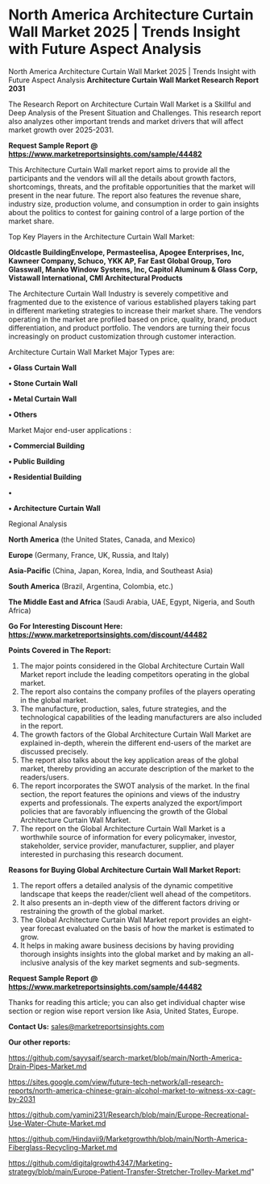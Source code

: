 # North America Architecture Curtain Wall Market 2025 | Trends Insight with Future Aspect Analysis
North America Architecture Curtain Wall Market 2025 | Trends Insight with Future Aspect Analysis
<strong>Architecture Curtain Wall Market Research Report 2031</strong>

The Research Report on Architecture Curtain Wall Market is a Skillful and Deep Analysis of the Present Situation and Challenges. This research report also analyzes other important trends and market drivers that will affect market growth over 2025-2031.

<strong>Request Sample Report @ <a href=https://www.marketreportsinsights.com/sample/44482>https://www.marketreportsinsights.com/sample/44482</a></strong>

This Architecture Curtain Wall market report aims to provide all the participants and the vendors will all the details about growth factors, shortcomings, threats, and the profitable opportunities that the market will present in the near future. The report also features the revenue share, industry size, production volume, and consumption in order to gain insights about the politics to contest for gaining control of a large portion of the market share.

Top Key Players in the Architecture Curtain Wall Market:

<strong>Oldcastle BuildingEnvelope, Permasteelisa, Apogee Enterprises, Inc, Kawneer Company, Schuco, YKK AP, Far East Global Group, Toro Glasswall, Manko Window Systems, Inc, Capitol Aluminum & Glass Corp, Vistawall International, CMI Architectural Products</strong>

The Architecture Curtain Wall Industry is severely competitive and fragmented due to the existence of various established players taking part in different marketing strategies to increase their market share. The vendors operating in the market are profiled based on price, quality, brand, product differentiation, and product portfolio. The vendors are turning their focus increasingly on product customization through customer interaction.

Architecture Curtain Wall Market Major Types are:

<strong>•  Glass Curtain Wall

•  Stone Curtain Wall

•  Metal Curtain Wall

•  Others</strong>

Market Major end-user applications :

<strong>•  Commercial Building

•  Public Building

•  Residential Building

•  

•  Architecture Curtain Wall</strong>

Regional Analysis

</u><strong><b>North America</b></strong> (the United States, Canada, and Mexico)

<strong><b>Europe </b></strong>(Germany, France, UK, Russia, and Italy)

<strong><b>Asia-Pacific</b></strong> (China, Japan, Korea, India, and Southeast Asia)

<strong><b>South America</b></strong> (Brazil, Argentina, Colombia, etc.)

<strong><b>The Middle East and Africa</b></strong> (Saudi Arabia, UAE, Egypt, Nigeria, and South Africa)

<strong>Go For Interesting Discount Here: <a href=https://www.marketreportsinsights.com/discount/44482>https://www.marketreportsinsights.com/discount/44482</a></strong>

<strong>Points Covered in The Report:</strong>
<ol>
  <li>The major points considered in the Global Architecture Curtain Wall Market report include the leading competitors operating in the global market.</li>
  <li>The report also contains the company profiles of the players operating in the global market.</li>
  <li>The manufacture, production, sales, future strategies, and the technological capabilities of the leading manufacturers are also included in the report.</li>
  <li>The growth factors of the Global Architecture Curtain Wall Market are explained in-depth, wherein the different end-users of the market are discussed precisely.</li>
  <li>The report also talks about the key application areas of the global market, thereby providing an accurate description of the market to the readers/users.</li>
  <li>The report incorporates the SWOT analysis of the market. In the final section, the report features the opinions and views of the industry experts and professionals. The experts analyzed the export/import policies that are favorably influencing the growth of the Global Architecture Curtain Wall Market.</li>
  <li>The report on the Global Architecture Curtain Wall Market is a worthwhile source of information for every policymaker, investor, stakeholder, service provider, manufacturer, supplier, and player interested in purchasing this research document.</li>
</ol>
<strong>Reasons for Buying Global Architecture Curtain Wall Market Report:</strong>

<ol>
  <li>The report offers a detailed analysis of the dynamic competitive landscape that keeps the reader/client well ahead of the competitors.</li>
  <li>It also presents an in-depth view of the different factors driving or restraining the growth of the global market.</li>
  <li>The Global Architecture Curtain Wall Market report provides an eight-year forecast evaluated on the basis of how the market is estimated to grow.</li>
  <li>It helps in making aware business decisions by having providing thorough insights insights into the global market and by making an all-inclusive analysis of the key market segments and sub-segments.</li>
</ol>
<strong>Request Sample Report @ <a href=https://www.marketreportsinsights.com/sample/44482>https://www.marketreportsinsights.com/sample/44482</a></strong>


Thanks for reading this article; you can also get individual chapter wise section or region wise report version like Asia, United States, Europe.

<strong>Contact Us:</strong>
sales@marketreportsinsights.com

<strong>Our other reports:</strong>

<a href=https://github.com/sayysaif/search-market/blob/main/North-America-Drain-Pipes-Market.md>https://github.com/sayysaif/search-market/blob/main/North-America-Drain-Pipes-Market.md</a>

<a href=https://sites.google.com/view/future-tech-network/all-research-reports/north-america-chinese-grain-alcohol-market-to-witness-xx-cagr-by-2031>https://sites.google.com/view/future-tech-network/all-research-reports/north-america-chinese-grain-alcohol-market-to-witness-xx-cagr-by-2031</a>

<a href=https://github.com/yamini231/Research/blob/main/Europe-Recreational-Use-Water-Chute-Market.md>https://github.com/yamini231/Research/blob/main/Europe-Recreational-Use-Water-Chute-Market.md</a>

<a href=https://github.com/Hindavii9/Marketgrowthh/blob/main/North-America-Fiberglass-Recycling-Market.md>https://github.com/Hindavii9/Marketgrowthh/blob/main/North-America-Fiberglass-Recycling-Market.md</a>

<a href=https://github.com/digitalgrowth4347/Marketing-strategy/blob/main/Europe-Patient-Transfer-Stretcher-Trolley-Market.md>https://github.com/digitalgrowth4347/Marketing-strategy/blob/main/Europe-Patient-Transfer-Stretcher-Trolley-Market.md</a>"
